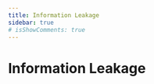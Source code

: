 ```yaml
---
title: Information Leakage
sidebar: true
# isShowComments: true
---
```

# Information Leakage
<ClientOnly>
<title-pv/>
</ClientOnly>



<ClientOnly>
  <leave/>
</ClientOnly/>